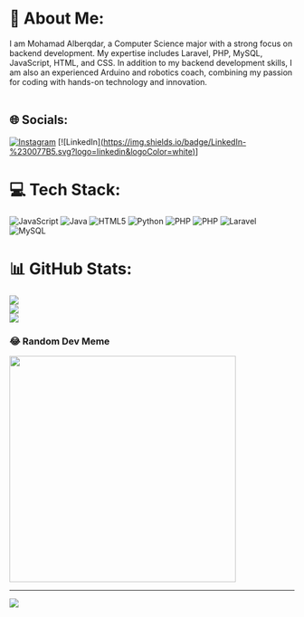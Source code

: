 # 💫 About Me:
I am Mohamad Alberqdar, a Computer Science major with a strong focus on backend development. My expertise includes Laravel, PHP, MySQL, JavaScript, HTML, and CSS. In addition to my backend development skills, I am also an experienced Arduino and robotics coach, combining my passion for coding with hands-on technology and innovation.<br><br>


## 🌐 Socials:
[![Instagram](https://img.shields.io/badge/Instagram-%23E4405F.svg?logo=Instagram&logoColor=white)](https://instagram.com/amo.002) [![LinkedIn][(https://img.shields.io/badge/LinkedIn-%230077B5.svg?logo=linkedin&logoColor=white)](https://www.linkedin.com/in/mohamad-alberqdar-35156423b/)] 

# 💻 Tech Stack:
![JavaScript](https://img.shields.io/badge/javascript-%23323330.svg?style=for-the-badge&logo=javascript&logoColor=%23F7DF1E) ![Java](https://img.shields.io/badge/java-%23ED8B00.svg?style=for-the-badge&logo=openjdk&logoColor=white) ![HTML5](https://img.shields.io/badge/html5-%23E34F26.svg?style=for-the-badge&logo=html5&logoColor=white) ![Python](https://img.shields.io/badge/python-3670A0?style=for-the-badge&logo=python&logoColor=ffdd54) ![PHP](https://img.shields.io/badge/php-%23777BB4.svg?style=for-the-badge&logo=php&logoColor=white) ![PHP](https://img.shields.io/badge/php-%23777BB4.svg?style=for-the-badge&logo=php&logoColor=white) ![Laravel](https://img.shields.io/badge/laravel-%23FF2D20.svg?style=for-the-badge&logo=laravel&logoColor=white) ![MySQL](https://img.shields.io/badge/mysql-4479A1.svg?style=for-the-badge&logo=mysql&logoColor=white)
# 📊 GitHub Stats:
![](https://github-readme-stats.vercel.app/api?username=Amo002&theme=dark&hide_border=false&include_all_commits=true&count_private=true)<br/>
![](https://github-readme-streak-stats.herokuapp.com/?user=Amo002&theme=dark&hide_border=false)<br/>
![](https://github-readme-stats.vercel.app/api/top-langs/?username=Amo002&theme=dark&hide_border=false&include_all_commits=true&count_private=true&layout=compact)

### 😂 Random Dev Meme
<img src='https://memer-new.vercel.app/' style="height: 400px;"/>

---
[![](https://visitcount.itsvg.in/api?id=Amo002&icon=0&color=0)](https://visitcount.itsvg.in)

<!-- Proudly created with GPRM ( https://gprm.itsvg.in ) -->

